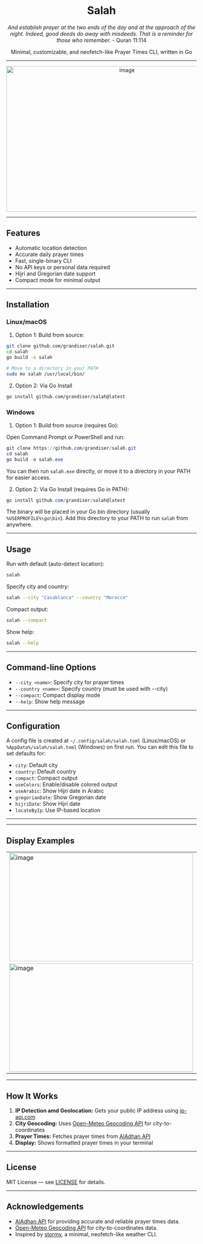 <div align="center">

# Salah

*And establish prayer at the two ends of the day and at the approach of the night. Indeed, good deeds do away with misdeeds. That is a reminder for those who remember.* - Quran 11:114

Minimal, customizable, and neofetch-like Prayer Times CLI, written in Go

---
<img width="623" height="385" alt="image" src="https://github.com/user-attachments/assets/513d5624-93c0-4d82-80a2-f53a31623602" />

---

</div>

## Features

- Automatic location detection
- Accurate daily prayer times
- Fast, single-binary CLI
- No API keys or personal data required
- Hijri and Gregorian date support
- Compact mode for minimal output

---

## Installation

### Linux/macOS

1. Option 1: Build from source:

```bash
git clone github.com/grandiser/salah.git
cd salah
go build -o salah

# Move to a directory in your PATH
sudo mv salah /usr/local/bin/
```

2. Option 2: Via Go Install

```bash
go install github.com/grandiser/salah@latest
```

### Windows

1. Option 1: Build from source (requires Go):

Open Command Prompt or PowerShell and run:

```powershell
git clone https://github.com/grandiser/salah.git
cd salah
go build -o salah.exe
```

You can then run `salah.exe` directly, or move it to a directory in your PATH for easier access.

2. Option 2: Via Go Install (requires Go in PATH):

```powershell
go install github.com/grandiser/salah@latest
```

The binary will be placed in your Go bin directory (usually `%USERPROFILE%\go\bin`). Add this directory to your PATH to run `salah` from anywhere.

---

## Usage

Run with default (auto-detect location):

```bash
salah
```

Specify city and country:

```bash
salah --city "Casablanca" --country "Morocco"
```

Compact output:

```bash
salah --compact
```

Show help:

```bash
salah --help
```

---

## Command-line Options

- `--city <name>`: Specify city for prayer times
- `--country <name>`: Specify country (must be used with --city)
- `--compact`: Compact display mode
- `--help`: Show help message

---

## Configuration

A config file is created at `~/.config/salah/salah.toml` (Linux/macOS) or `%AppData%/salah/salah.toml` (Windows) on first run. You can edit this file to set defaults for:

- `city`: Default city
- `country`: Default country
- `compact`: Compact output
- `useColors`: Enable/disable colored output
- `useArabic`: Show Hijri date in Arabic
- `gregorianDate`: Show Gregorian date
- `hijriDate`: Show Hijri date
- `locateByIp`: Use IP-based location

---

---

## Display Examples

| | |
|---|---|
| <img width="486" height="286" alt="image" src="https://github.com/user-attachments/assets/f69660ae-053d-41f4-9f39-25d39c410bc5" /> | <img width="486" height="286" alt="image" src="https://github.com/user-attachments/assets/3702dfd6-1517-4c2e-a411-c0b4b27f365a" /> |
| <img width="486" height="286" alt="image" src="https://github.com/user-attachments/assets/1e5c663f-1ef0-4d50-b39f-4cb8fe01185b" /> | <img width="486" height="286" alt="image" src="https://github.com/user-attachments/assets/d3e6d28d-9742-4662-800c-4b1a9de8c108" /> |


---

## How It Works

1. **IP Detection amd Geolocation:** Gets your public IP address using [ip-api.com](http://ip-api.com)
2. **City Geocoding:** Uses [Open-Meteo Geocoding API](https://open-meteo.com/) for city-to-coordinates
3. **Prayer Times:** Fetches prayer times from [AlAdhan API](https://aladhan.com/prayer-times-api)
4. **Display:** Shows formatted prayer times in your terminal

---

## License

MIT License — see [LICENSE](LICENSE) for details.

---

## Acknowledgements

- [AlAdhan API](https://aladhan.com/prayer-times-api) for providing accurate and reliable prayer times data.
- [Open-Meteo Geocoding API](https://open-meteo.com/) for city-to-coordinates data.
- Inspired by [stormy](https://github.com/ashish0kumar/stormy), a minimal, neofetch-like weather CLI.

